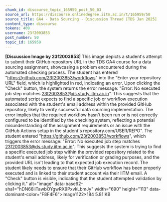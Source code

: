 ```yaml
---
chunk_id: discourse_topic_165959_post_50_03
source_url: https://discourse.onlinedegree.iitm.ac.in/t/165959/50
source_title: GA4 - Data Sourcing - Discussion Thread [TDS Jan 2025]
content_type: discourse
tokens: 409
username: 23f2003853
post_number: 50
topic_id: 165959
---
```


**[Discussion Image by 23f2003853]** This image depicts a student's attempt to submit their GitHub repository URL in the TDS GA4 course for a data sourcing assignment, showcasing a problem encountered during the automated checking process. The student has entered "https://github.com/23f2003853/workflows" into the "Enter your repository URL" field, which is highlighted in red, indicating an error. Upon clicking the "Check" button, the system returns the error message: "Error: No executed job step matches 23f2003853@ds.study.iitm.ac.in". This suggests that the automated script expects to find a specific job or workflow execution associated with the student's email address within the provided GitHub repository, likely to verify successful data sourcing implementation. The error implies that the required workflow hasn't been run or is not correctly configured to be identified by the checking system, reflecting a potential misunderstanding of the assignment requirements or an issue with the GitHub Actions setup in the student's repository.com/USER/REPO". The student entered "https://github.com/23f2003853/workflows", which triggers the error message: "Error: No executed job step matches 23f2003853@ds.study.iitm.ac.in". This suggests the system is trying to find a specific executed job step within the provided repository related to the student's email address, likely for verification or grading purposes, and the provided URL isn't leading to that expected job execution record. The student likely needs to ensure that their GitHub workflow has been properly executed and is linked to their student account via their IITM email. A "Check" button is visible, indicating that the student attempted validation by clicking it." alt="image" data-base62-sha1="hDN66iiTawbOYgwRX9PxvkLbmJy" width="690" height="113" data-dominant-color="F8F4F6">image1122×184 5.81 KB
